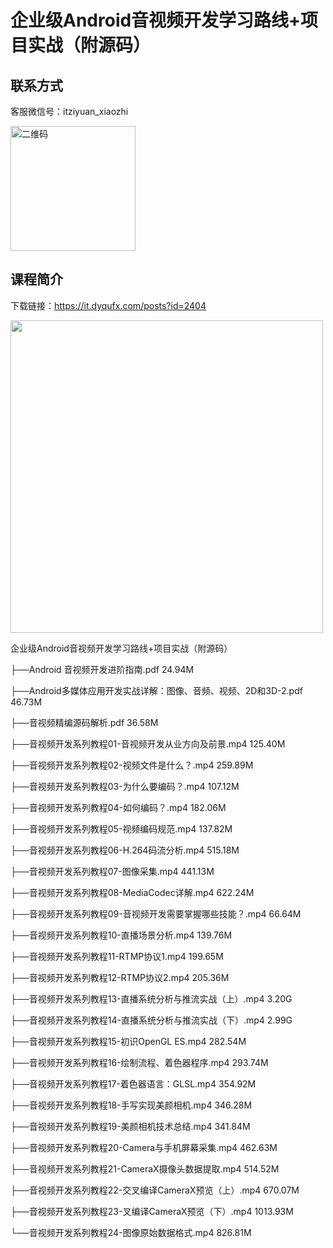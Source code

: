 # 企业级Android音视频开发学习路线+项目实战（附源码）

## 联系方式

客服微信号：itziyuan_xiaozhi

<img src="https://ziyuanyun.oss-cn-guangzhou.aliyuncs.com/common/20240614073449/666b82192834a.jpg" width="200" height="200" alt="二维码">

## 课程简介

下载链接：https://it.dyqufx.com/posts?id=2404

<img src="https://ziyuanyun.oss-cn-guangzhou.aliyuncs.com/yun/20240515183936/664490e8e1458.jpg" width="500" alt="">

  企业级Android音视频开发学习路线+项目实战（附源码）



 ├──Android 音视频开发进阶指南.pdf 24.94M

 ├──Android多媒体应用开发实战详解：图像、音频、视频、2D和3D-2.pdf 46.73M

 ├──音视频精编源码解析.pdf 36.58M

 ├──音视频开发系列教程01-音视频开发从业方向及前景.mp4 125.40M

 ├──音视频开发系列教程02-视频文件是什么？.mp4 259.89M

 ├──音视频开发系列教程03-为什么要编码？.mp4 107.12M

 ├──音视频开发系列教程04-如何编码？.mp4 182.06M

 ├──音视频开发系列教程05-视频编码规范.mp4 137.82M

 ├──音视频开发系列教程06-H.264码流分析.mp4 515.18M

 ├──音视频开发系列教程07-图像采集.mp4 441.13M

 ├──音视频开发系列教程08-MediaCodec详解.mp4 622.24M

 ├──音视频开发系列教程09-音视频开发需要掌握哪些技能？.mp4 66.64M

 ├──音视频开发系列教程10-直播场景分析.mp4 139.76M

 ├──音视频开发系列教程11-RTMP协议1.mp4 199.65M

 ├──音视频开发系列教程12-RTMP协议2.mp4 205.36M

 ├──音视频开发系列教程13-直播系统分析与推流实战（上）.mp4 3.20G

 ├──音视频开发系列教程14-直播系统分析与推流实战（下）.mp4 2.99G

 ├──音视频开发系列教程15-初识OpenGL ES.mp4 282.54M

 ├──音视频开发系列教程16-绘制流程、着色器程序.mp4 293.74M

 ├──音视频开发系列教程17-着色器语言：GLSL.mp4 354.92M

 ├──音视频开发系列教程18-手写实现美颜相机.mp4 346.28M

 ├──音视频开发系列教程19-美颜相机技术总结.mp4 341.84M

 ├──音视频开发系列教程20-Camera与手机屏幕采集.mp4 462.63M

 ├──音视频开发系列教程21-CameraX摄像头数据提取.mp4 514.52M

 ├──音视频开发系列教程22-交叉编译CameraX预览（上）.mp4 670.07M

 ├──音视频开发系列教程23-叉编译CameraX预览（下）.mp4 1013.93M

 └──音视频开发系列教程24-图像原始数据格式.mp4 826.81M

  